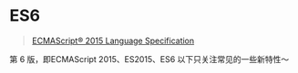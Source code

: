 # ES6
> [ECMAScript® 2015 Language Specification](https://262.ecma-international.org/6.0/)

第 6 版，即ECMAScript 2015、ES2015、ES6
以下只关注常见的一些新特性～